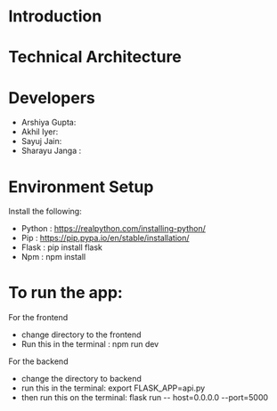 # Introduction

# Technical Architecture

# Developers
  - Arshiya Gupta:
  - Akhil Iyer: 
  - Sayuj Jain: 
  - Sharayu Janga :
# Environment Setup

  Install the following:
  - Python : https://realpython.com/installing-python/
  - Pip : https://pip.pypa.io/en/stable/installation/
  - Flask : pip install flask
  - Npm : npm install

# To run the app:
  For the frontend
  - change directory to the frontend
  - Run this in the terminal : npm run dev

  For the backend
  - change the directory to backend
  - run this in the terminal: export FLASK_APP=api.py
  - then run this on the terminal: flask run -- host=0.0.0.0 --port=5000
